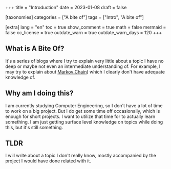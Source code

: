 +++
title = "Introduction"
date = 2023-01-08
draft = false

[taxonomies]
categories = ["A bite of"]
tags = ["Intro", "A bite of"]

[extra]
lang = "en"
toc = true
show_comment = true
math = false
mermaid = false
cc_license = true
outdate_warn = true
outdate_warn_days = 120
+++

## What is A Bite Of?
It's a series of blogs where I try to explain very little about a topic I have no deep or maybe not even an intermediate understanding of.
For example, I may try to explain about [Markov Chain](@/blog/a_bite_of_markov_chain.md)) which I clearly don't have adequate knowledge of.
<!-- more -->

## Why am I doing this?
I am currently studying Computer Engineering, so I don't have a lot of time to work on a big project. But I do get some time off occasionally, which is enough for short projects. I want to utilize that time for to actually learn something. I am just getting surface level knowledge on topics while doing this, but it's still something. 

## TLDR
I will write about a topic I don't really know, mostly accompanied by the project I would have done related with it.